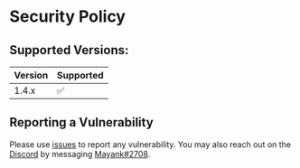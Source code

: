 # Security Policy

## Supported Versions:

| Version | Supported          |
| ------- | ------------------ |
| 1.4.x   | :white_check_mark: |


## Reporting a Vulnerability

Please use [issues](https://github.com/MTry/homebridge-smart-irrigation/issues) to report any vulnerability. You may also reach out on the [Discord](https://discord.com/) by messaging [Mayank#2708](https://discord.com/channels/432663330281226270/832814985343926365).
